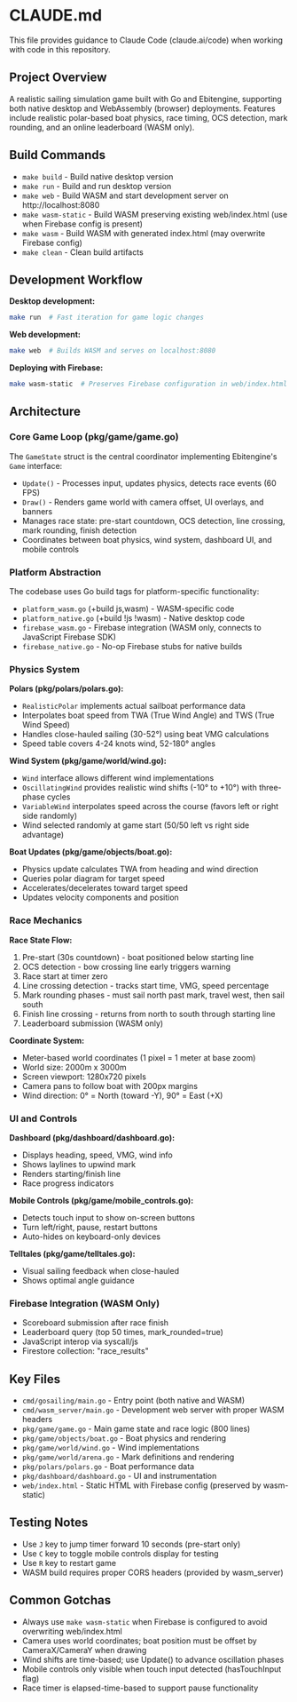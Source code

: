 # CLAUDE.md

This file provides guidance to Claude Code (claude.ai/code) when working with code in this repository.

## Project Overview

A realistic sailing simulation game built with Go and Ebitengine, supporting both native desktop and WebAssembly (browser) deployments. Features include realistic polar-based boat physics, race timing, OCS detection, mark rounding, and an online leaderboard (WASM only).

## Build Commands

- `make build` - Build native desktop version
- `make run` - Build and run desktop version
- `make web` - Build WASM and start development server on http://localhost:8080
- `make wasm-static` - Build WASM preserving existing web/index.html (use when Firebase config is present)
- `make wasm` - Build WASM with generated index.html (may overwrite Firebase config)
- `make clean` - Clean build artifacts

## Development Workflow

**Desktop development:**
```bash
make run  # Fast iteration for game logic changes
```

**Web development:**
```bash
make web  # Builds WASM and serves on localhost:8080
```

**Deploying with Firebase:**
```bash
make wasm-static  # Preserves Firebase configuration in web/index.html
```

## Architecture

### Core Game Loop (pkg/game/game.go)

The `GameState` struct is the central coordinator implementing Ebitengine's `Game` interface:
- `Update()` - Processes input, updates physics, detects race events (60 FPS)
- `Draw()` - Renders game world with camera offset, UI overlays, and banners
- Manages race state: pre-start countdown, OCS detection, line crossing, mark rounding, finish detection
- Coordinates between boat physics, wind system, dashboard UI, and mobile controls

### Platform Abstraction

The codebase uses Go build tags for platform-specific functionality:
- `platform_wasm.go` (+build js,wasm) - WASM-specific code
- `platform_native.go` (+build !js !wasm) - Native desktop code
- `firebase_wasm.go` - Firebase integration (WASM only, connects to JavaScript Firebase SDK)
- `firebase_native.go` - No-op Firebase stubs for native builds

### Physics System

**Polars (pkg/polars/polars.go):**
- `RealisticPolar` implements actual sailboat performance data
- Interpolates boat speed from TWA (True Wind Angle) and TWS (True Wind Speed)
- Handles close-hauled sailing (30-52°) using beat VMG calculations
- Speed table covers 4-24 knots wind, 52-180° angles

**Wind System (pkg/game/world/wind.go):**
- `Wind` interface allows different wind implementations
- `OscillatingWind` provides realistic wind shifts (-10° to +10°) with three-phase cycles
- `VariableWind` interpolates speed across the course (favors left or right side randomly)
- Wind selected randomly at game start (50/50 left vs right side advantage)

**Boat Updates (pkg/game/objects/boat.go):**
- Physics update calculates TWA from heading and wind direction
- Queries polar diagram for target speed
- Accelerates/decelerates toward target speed
- Updates velocity components and position

### Race Mechanics

**Race State Flow:**
1. Pre-start (30s countdown) - boat positioned below starting line
2. OCS detection - bow crossing line early triggers warning
3. Race start at timer zero
4. Line crossing detection - tracks start time, VMG, speed percentage
5. Mark rounding phases - must sail north past mark, travel west, then sail south
6. Finish line crossing - returns from north to south through starting line
7. Leaderboard submission (WASM only)

**Coordinate System:**
- Meter-based world coordinates (1 pixel = 1 meter at base zoom)
- World size: 2000m x 3000m
- Screen viewport: 1280x720 pixels
- Camera pans to follow boat with 200px margins
- Wind direction: 0° = North (toward -Y), 90° = East (+X)

### UI and Controls

**Dashboard (pkg/dashboard/dashboard.go):**
- Displays heading, speed, VMG, wind info
- Shows laylines to upwind mark
- Renders starting/finish line
- Race progress indicators

**Mobile Controls (pkg/game/mobile_controls.go):**
- Detects touch input to show on-screen buttons
- Turn left/right, pause, restart buttons
- Auto-hides on keyboard-only devices

**Telltales (pkg/game/telltales.go):**
- Visual sailing feedback when close-hauled
- Shows optimal angle guidance

### Firebase Integration (WASM Only)

- Scoreboard submission after race finish
- Leaderboard query (top 50 times, mark_rounded=true)
- JavaScript interop via syscall/js
- Firestore collection: "race_results"

## Key Files

- `cmd/gosailing/main.go` - Entry point (both native and WASM)
- `cmd/wasm_server/main.go` - Development web server with proper WASM headers
- `pkg/game/game.go` - Main game state and race logic (800 lines)
- `pkg/game/objects/boat.go` - Boat physics and rendering
- `pkg/game/world/wind.go` - Wind implementations
- `pkg/game/world/arena.go` - Mark definitions and rendering
- `pkg/polars/polars.go` - Boat performance data
- `pkg/dashboard/dashboard.go` - UI and instrumentation
- `web/index.html` - Static HTML with Firebase config (preserved by wasm-static)

## Testing Notes

- Use `J` key to jump timer forward 10 seconds (pre-start only)
- Use `C` key to toggle mobile controls display for testing
- Use `R` key to restart game
- WASM build requires proper CORS headers (provided by wasm_server)

## Common Gotchas

- Always use `make wasm-static` when Firebase is configured to avoid overwriting web/index.html
- Camera uses world coordinates; boat position must be offset by CameraX/CameraY when drawing
- Wind shifts are time-based; use Update() to advance oscillation phases
- Mobile controls only visible when touch input detected (hasTouchInput flag)
- Race timer is elapsed-time-based to support pause functionality
